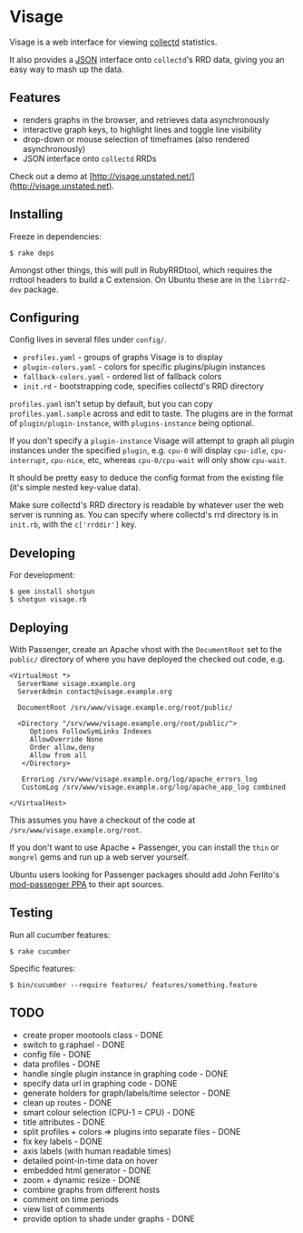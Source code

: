 Visage
======

Visage is a web interface for viewing [collectd](http://collectd.org) statistics.

It also provides a [JSON](http://json.org) interface onto `collectd`'s RRD data, 
giving you an easy way to mash up the data.

Features
--------

 * renders graphs in the browser, and retrieves data asynchronously
 * interactive graph keys, to highlight lines and toggle line visibility
 * drop-down or mouse selection of timeframes (also rendered asynchronously)
 * JSON interface onto `collectd` RRDs

Check out a demo at [http://visage.unstated.net/](http://visage.unstated.net).


Installing
----------

Freeze in dependencies:

    $ rake deps

Amongst other things, this will pull in RubyRRDtool, which requires the rrdtool
headers to build a C extension. On Ubuntu these are in the `librrd2-dev` package.

Configuring
-----------

Config lives in several files under `config/`. 

 * `profiles.yaml` - groups of graphs Visage is to display
 * `plugin-colors.yaml` - colors for specific plugins/plugin instances
 * `fallback-colors.yaml` - ordered list of fallback colors
 * `init.rd` - bootstrapping code, specifies collectd's RRD directory

`profiles.yaml` isn't setup by default, but you can copy `profiles.yaml.sample`
across and edit to taste. The plugins are in the format of 
`plugin/plugin-instance`, with `plugins-instance` being optional. 

If you don't specify a `plugin-instance` Visage will attempt to graph all plugin
instances under the specified `plugin`, e.g. `cpu-0` will display `cpu-idle`, 
`cpu-interrupt`, `cpu-nice`, etc, whereas `cpu-0/cpu-wait` will only show 
`cpu-wait`. 

It  should be pretty easy to deduce the config format from the existing file 
(it's simple nested key-value data).

Make sure collectd's RRD directory is readable by whatever user the web server
is running as. You can specify where collectd's rrd directory is in `init.rb`,
with the `c['rrddir']` key.

Developing
----------

For development: 

    $ gem install shotgun
    $ shotgun visage.rb

Deploying
---------

With Passenger, create an Apache vhost with the `DocumentRoot` set to the 
`public/` directory of where you have deployed the checked out code, e.g.

    <VirtualHost *>
      ServerName visage.example.org
      ServerAdmin contact@visage.example.org
    
      DocumentRoot /srv/www/visage.example.org/root/public/
    
      <Directory "/srv/www/visage.example.org/root/public/">
         Options FollowSymLinks Indexes
         AllowOverride None
         Order allow,deny
         Allow from all 
       </Directory>
    
       ErrorLog /srv/www/visage.example.org/log/apache_errors_log
       CustomLog /srv/www/visage.example.org/log/apache_app_log combined
    
    </VirtualHost>

This assumes you have a checkout of the code at `/srv/www/visage.example.org/root`.

If you don't want to use Apache + Passenger, you can install the `thin` or 
`mongrel` gems and run up a web server yourself. 

Ubuntu users looking for Passenger packages should add John Ferlito's 
[mod-passenger PPA](https://launchpad.net/~johnf-inodes/+archive/mod-passenger)
to their apt sources.

Testing 
-------

Run all cucumber features: 

    $ rake cucumber 

Specific features: 

    $ bin/cucumber --require features/ features/something.feature

TODO
----

 * create proper mootools class - DONE
 * switch to g.raphael - DONE
 * config file - DONE
 * data profiles - DONE
 * handle single plugin instance in graphing code - DONE
 * specify data url in graphing code - DONE
 * generate holders for graph/labels/time selector - DONE
 * clean up routes - DONE
 * smart colour selection (CPU-1 = CPU) - DONE
 * title attributes - DONE
 * split profiles + colors => plugins into separate files - DONE
 * fix key labels - DONE
 * axis labels (with human readable times)
 * detailed point-in-time data on hover
 * embedded html generator - DONE
 * zoom + dynamic resize - DONE
 * combine graphs from different hosts
 * comment on time periods
 * view list of comments
 * provide option to shade under graphs - DONE
